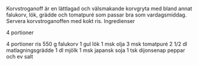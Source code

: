 Korvstroganoff är en lättlagad och välsmakande korvgryta med bland annat falukorv, lök, grädde och tomatpuré som passar bra som vardagsmiddag. Servera korvstroganoffen med kokt ris.
Ingredienser

4 portioner

4
portioner ris
550 g
falukorv
1
gul lök
1 msk
olja
3 msk
tomatpuré
2 1/2 dl
matlagningsgrädde
1 dl
mjölk
1 msk
japansk soja
1 tsk
dijonsenap
peppar och ev salt